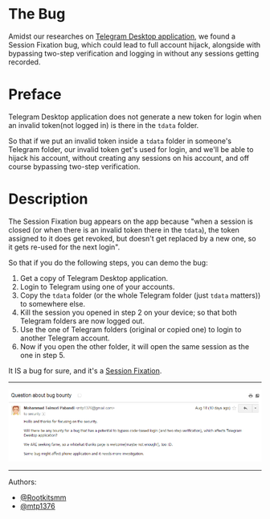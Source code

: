 # The Bug
Amidst our researches on [Telegram Desktop application](https://github.com/telegramdesktop/tdesktop), we found a Session Fixation bug, which could lead to full account hijack, alongside with bypassing two-step verification and logging in without any sessions getting recorded.

# Preface
Telegram Desktop application does not generate a new token for login when an invalid token(not logged in) is there in the `tdata` folder.

So that if we put an invalid token inside a `tdata` folder in someone's Telegram folder, our invalid token get's used for login, and we'll be able to hijack his account, without creating any sessions on his account, and off course bypassing two-step verification.

# Description
The Session Fixation bug appears on the app because "when a session is closed (or when there is an invalid token there in the `tdata`), the token assigned to it does get revoked, but doesn't get replaced by a new one, so it gets re-used for the next login".

So that if you do the following steps, you can demo the bug:

1. Get a copy of Telegram Desktop application.
2. Login to Telegram using one of your accounts.
3. Copy the `tdata` folder (or the whole Telegram folder (just `tdata` matters)) to somewhere else.
4. Kill the session you opened in step 2 on your device; so that both Telegram folders are now logged out.
5. Use the one of Telegram folders (original or copied one) to login to another Telegram account.
6. Now if you open the other folder, it will open the same session as the one in step 5.


It IS a bug for sure, and it's a [Session Fixation](https://www.owasp.org/index.php/Session_fixation).
___
![Email](https://raw.githubusercontent.com/mtp1376/tgBug/master/BB.png "Our mail to Security at Telegram")
___
Authors:
* [@Rootkitsmm](https://github.com/Rootkitsmm)
* [@mtp1376](https://github.com/mtp1376)
